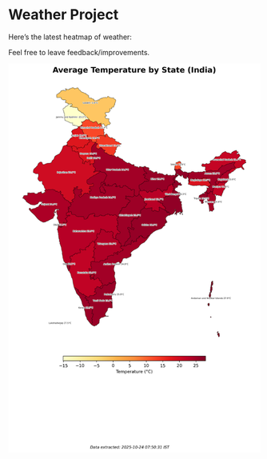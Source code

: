 # Weather Project

Here’s the latest heatmap of weather:

Feel free to leave feedback/improvements.

![India Heatmap](docs/assets/india_heatmap.png?v=FAE271)
